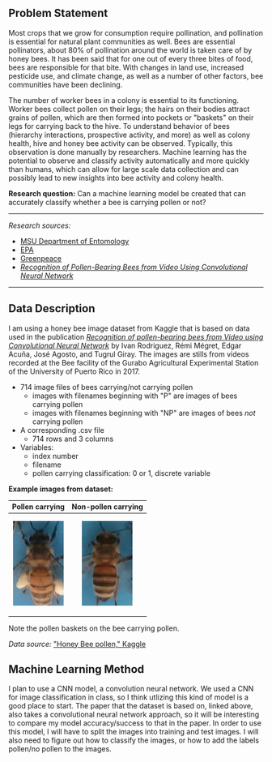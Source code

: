 ## Problem Statement

Most crops that we grow for consumption require pollination, and pollination is essential for natural plant communities as well. Bees are essential pollinators, about 80% of pollination around the world is taken care of by honey bees. It has been said that for one out of every three bites of food, bees are responsible for that bite. With changes in land use, increased pesticide use, and climate change, as well as a number of other factors, bee communities have been declining. 

The number of worker bees in a colony is essential to its functioning. Worker bees collect pollen on their legs; the hairs on their bodies attract grains of pollen, which are then formed into pockets or "baskets" on their legs for carrying back to the hive. To understand behavior of bees (hierarchy interactions, prospective activity, and more) as well as colony health, hive and honey bee activity can be observed. Typically, this observation is done manually by researchers. Machine learning has the potential to observe and classify activity automatically and more quickly than humans, which can allow for large scale data collection and can possibly lead to new insights into bee activity and colony health. 

**Research question:** Can a machine learning model be created that can accurately classify whether a bee is carrying pollen or not?

----------
*Research sources:*
- [MSU Department of Entomology](https://www.canr.msu.edu/nativeplants/pollination/)
- [EPA](https://www.epa.gov/pollinator-protection/pollinator-health-concerns)
- [Greenpeace](https://www.greenpeace.org/usa/sustainable-agriculture/save-the-bees/)
- [*Recognition of Pollen-Bearing Bees from Video Using Convolutional Neural Network*](https://doi.org/10.1109/WACV.2018.00041)


----------

## Data Description

I am using a honey bee image dataset from Kaggle that is based on data used in the publication [*Recognition of pollen-bearing bees from Video using Convolutional Neural Network*](https://doi.org/10.1109/WACV.2018.00041) by Ivan Rodriguez, Rémi Mégret, Edgar Acuña, José Agosto, and Tugrul Giray. The images are stills from videos recorded at the Bee facility of the Gurabo Agricultural Experimental Station of the University of Puerto Rico in 2017.

- 714 image files of bees carrying/not carrying pollen
  - images with filenames beginning with "P" are images of bees carrying pollen
  - images with filenames beginning with "NP" are images of bees *not* carrying pollen
- A corresponding .csv file 
  - 714 rows and 3 columns
- Variables:
  - index number
  - filename
  - pollen carrying classification: 0 or 1, discrete variable

**Example images from dataset:**

| Pollen carrying |  Non-pollen carrying |
| ----------- | ----------- |
| <p align="center"><img src="Pbee.jpg" alt="drawing" width="100"/></p>  |      <p align="center"><img src="NPbee.jpg" alt="drawing" width="100"/></p> |

Note the pollen baskets on the bee carrying pollen. 

*Data source:* ["Honey Bee pollen," Kaggle](https://www.kaggle.com/ivanfel/honey-bee-pollen)

## Machine Learning Method

I plan to use a CNN model, a convolution neural network. We used a CNN for image classification in class, so I think utlizing this kind of model is a good place to start. The paper that the dataset is based on, linked above, also takes a convolutional neural network approach, so it will be interesting to compare my model accuracy/success to that in the paper. In order to use this model, I will have to split the images into training and test images. I will also need to figure out how to classify the images, or how to add the labels pollen/no pollen to the images. 

